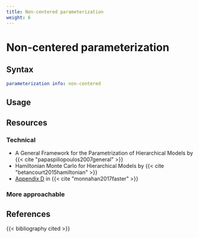 ```yaml
---
title: Non-centered parameterization
weight: 6
---
```


# Non-centered parameterization

## Syntax
```yml
parameterization info: non-centered
```

## Usage

## Resources

### Technical
- A General Framework for the Parametrization of Hierarchical Models by {{< cite "papaspiliopoulos2007general" >}}
- Hamiltonian Monte Carlo for Hierarchical Models by {{< cite "betancourt2015hamiltonian" >}}
- [Appendix D](https://drive.google.com/file/d/15S2mGHdQuZ7zFBz4bQxScoEgMfS8qRwX/view?usp=sharing) in {{< cite "monnahan2017faster" >}}
 
### More approachable

## References
{{< bibliography cited >}} 
